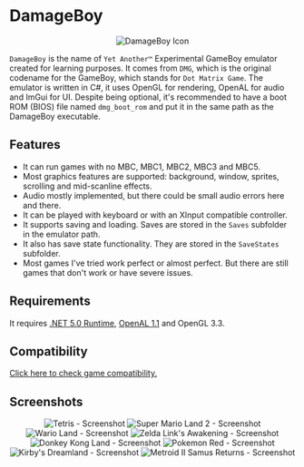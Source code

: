 # DamageBoy

<p align="center">
  <img title="DamageBoy Icon" src="/Icon.png">
</p>

`DamageBoy` is the name of `Yet Another™` Experimental GameBoy emulator created for learning purposes. It comes from `DMG`, which is the original codename for the GameBoy, which stands for `Dot Matrix Game`. The emulator is written in C#, it uses OpenGL for rendering, OpenAL for audio and ImGui for UI. Despite being optional, it's recommended to have a boot ROM (BIOS) file named `dmg_boot_rom` and put it in the same path as the DamageBoy executable.

## Features
- It can run games with no MBC, MBC1, MBC2, MBC3 and MBC5.
- Most graphics features are supported: background, window, sprites, scrolling and mid-scanline effects.
- Audio mostly implemented, but there could be small audio errors here and there.
- It can be played with keyboard or with an XInput compatible controller.
- It supports saving and loading. Saves are stored in the `Saves` subfolder in the emulator path.
- It also has save state functionality. They are stored in the `SaveStates` subfolder.
- Most games I've tried work perfect or almost perfect. But there are still games that don't work or have severe issues.

## Requirements

It requires [.NET 5.0 Runtime](https://dotnet.microsoft.com/download), [OpenAL 1.1](https://openal.org/downloads/oalinst.zip) and OpenGL 3.3.

## Compatibility

[Click here to check game compatibility.](/COMPATIBILITY.md)

## Screenshots

<p align="center">
  <img title="Tetris - Screenshot" src="/00.png">
  <img title="Super Mario Land 2 - Screenshot" src="/01.png">
  <img title="Wario Land - Screenshot" src="/02.png">
  <img title="Zelda Link's Awakening - Screenshot" src="/03.png">
  <img title="Donkey Kong Land - Screenshot" src="/04.png">
  <img title="Pokemon Red - Screenshot" src="/05.png">
  <img title="Kirby's Dreamland - Screenshot" src="/06.png">
  <img title="Metroid II Samus Returns - Screenshot" src="/07.png">
</p>